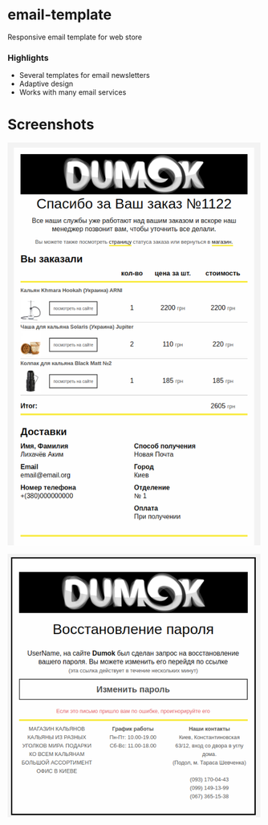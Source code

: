 # email-template
Responsive email template for web store


### Highlights

- Several templates for email newsletters
- Adaptive design
- Works with many email services

# Screenshots 

![order page](https://github.com/kryku/email-template/raw/master/screenshots/1.png)

![password page](https://github.com/kryku/email-template/raw/master/screenshots/2.png)
